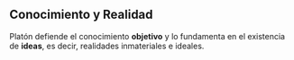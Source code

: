 
## Conocimiento y Realidad

Platón defiende el conocimiento **objetivo** y lo fundamenta en el existencia de **ideas**, es decir, realidades inmateriales e ideales. 